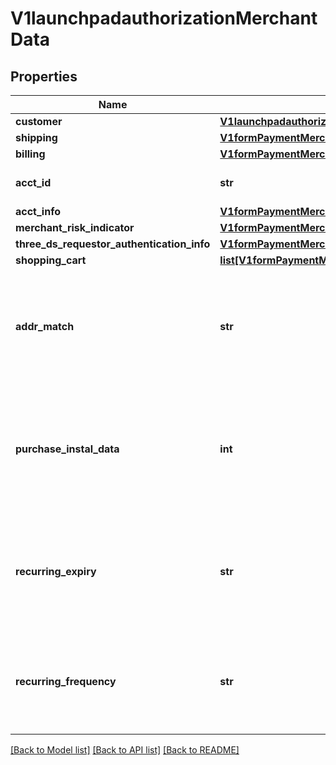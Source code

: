# V1launchpadauthorizationMerchantData

## Properties
Name | Type | Description | Notes
------------ | ------------- | ------------- | -------------
**customer** | [**V1launchpadauthorizationMerchantDataCustomer**](V1launchpadauthorizationMerchantDataCustomer.md) |  | [optional] 
**shipping** | [**V1formPaymentMerchantDataShipping**](V1formPaymentMerchantDataShipping.md) |  | [optional] 
**billing** | [**V1formPaymentMerchantDataBilling**](V1formPaymentMerchantDataBilling.md) |  | [optional] 
**acct_id** | **str** | Additional information you want to send to identify the account | [optional] 
**acct_info** | [**V1formPaymentMerchantDataAcctInfo**](V1formPaymentMerchantDataAcctInfo.md) |  | [optional] 
**merchant_risk_indicator** | [**V1formPaymentMerchantDataMerchantRiskIndicator**](V1formPaymentMerchantDataMerchantRiskIndicator.md) |  | [optional] 
**three_ds_requestor_authentication_info** | [**V1formPaymentMerchantDataThreeDSRequestorAuthenticationInfo**](V1formPaymentMerchantDataThreeDSRequestorAuthenticationInfo.md) |  | [optional] 
**shopping_cart** | [**list[V1formPaymentMerchantDataShoppingCart]**](V1formPaymentMerchantDataShoppingCart.md) |  | [optional] 
**addr_match** | **str** | Indicates whether the delivery address is the same as the invoice address. Y &#x3D; The delivery address is the same as the invoicing address, N &#x3D; The delivery and invoice addresses are different | [optional] 
**purchase_instal_data** | **int** | Mandatory for Instalment operations (MERCHANT_TRX_TYPE &#x3D; I). Indicates the maximum number of deferred payment authorizations. Accepted values: The value must be greater than 1 | [optional] 
**recurring_expiry** | **str** | Mandatory for Recurring and Instalment operations (MERCHANT_TRX_TYPE &#x3D; I or R). The date from which there will be no more authorizations. Accepted format: YYYYMMDD | [optional] 
**recurring_frequency** | **str** | Mandatory for Recurring and Instalment operations (MERCHANT_TRX_TYPE &#x3D; I or R). Indicates the minimum number of days between authorizations | [optional] 

[[Back to Model list]](../README.md#documentation-for-models) [[Back to API list]](../README.md#documentation-for-api-endpoints) [[Back to README]](../README.md)

